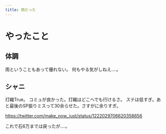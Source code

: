 ```yaml
---
title: 雨だった
---
```


# やったこと

## 体調

雨ということもあって優れない。
何もやる気がしねえ‥‥。

## シャニ

灯織True。
コミュが良かった。灯織はどこへでも行けるさ。
ステは低すぎ。あと最後のSP振りミスって30余らせた。さすがに余りすぎ。

<https://twitter.com/make_now_just/status/1222029706620358656>

これで石6万までは戻ったが‥‥。
